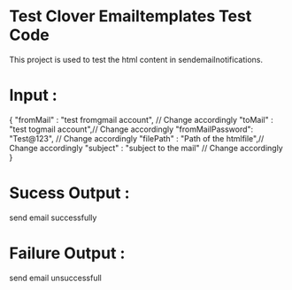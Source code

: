 # Test Clover Emailtemplates Test Code
This project is used to test the html content in sendemailnotifications.

# Input : 
{
    "fromMail" : "test fromgmail account", // Change accordingly
    "toMail" : "test togmail account",// Change accordingly
    "fromMailPassword": "Test@123", // Change accordingly
    "filePath" : "Path of the htmlfile",// Change accordingly
    "subject" : "subject to the mail" // Change accordingly
}

# Sucess Output :
send email successfully

# Failure Output :
send email unsuccessfull
